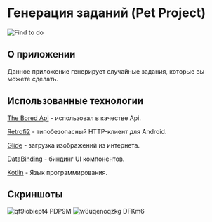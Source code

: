 # Генерация заданий (Pet Project)
![Find to do](https://user-images.githubusercontent.com/58069279/129069073-04816352-3d21-442c-a044-4332d51b0421.png)

## О приложении

Данное приложение генерирует случайные задания, которые вы можете сделать.

## Использованные технологии 

[The Bored Api](https://www.boredapi.com) - использовал в качестве Api.

[Retrofi2](https://square.github.io/retrofit/) - типобезопасный HTTP-клиент для Android.

[Glide](https://bumptech.github.io/glide/doc/generatedapi.html) - загрузка изображений из интернета.

[DataBinding](https://developer.android.com/topic/libraries/data-binding) - биндинг UI компонентов.

[Kotlin](https://kotlinlang.org) - Язык программирования.

## Скриншоты

![qf9iobiept4 PDP9M](https://user-images.githubusercontent.com/58069279/129068623-2545173c-120f-42ab-a5b9-4c5db5730663.jpeg)
![w8uqenoqzkg DFKm6](https://user-images.githubusercontent.com/58069279/129068773-fe1b0556-a8d4-4481-8c5f-52045ed226f8.jpeg)

